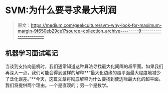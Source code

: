 # SVM:为什么要寻求最大利润

> 原文：<https://medium.com/geekculture/svm-why-look-for-maximum-margin-9f650eb29ce1?source=collection_archive---------9----------------------->

## 机器学习面试笔记

当谈到支持向量机时，我们通常知道这种算法寻找最大化间隔的超平面。如果我们再深入一点，我们可能会得到这样的解释**“最大化边缘的超平面最大程度地减少了泛化误差。”**今天，这篇文章将彻底解释为什么要找到使边际最大化的超平面。我们将提供两个理由。一个是直观的；另一个是数学。